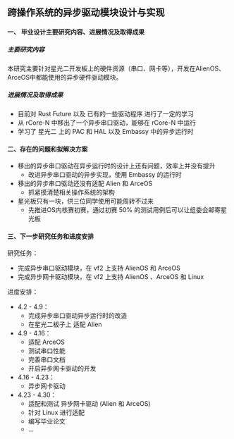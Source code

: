 ## 跨操作系统的异步驱动模块设计与实现

#### 一、  毕业设计主要研究内容、进展情况及取得成果

##### 主要研究内容

本研究主要针对星光二开发板上的硬件资源（串口、网卡等），开发在AlienOS、ArceOS中都能使用的异步硬件驱动模块。

##### 进展情况及取得成果

+ 目前对 Rust Future 以及 已有的一些驱动程序 进行了一定的学习
+ 从 rCore-N 中移出了一个异步串口驱动，能够在 rCore-N 中运行
+ 学习了 星光二 上的 PAC 和 HAL 以及 Embassy 中的异步运行时



#### 二、存在的问题和拟解决方案

+ 移出的异步串口驱动在异步运行时的设计上还有问题，效率上并没有提升
    + 改进异步串口驱动的异步实现，使用 Embassy 的运行时
+ 移出的异步串口驱动还没有适配 Alien 和 ArceOS
    + 抓紧摸清楚相关操作系统的架构
+ 星光板只有一块，供三位同学使用可能周转不过来
    + 先推进OS内核赛初赛，通过初赛 50% 的测试用例后可以让组委会邮寄星光板

#### 三、下一步研究任务和进度安排

研究任务：

+ 完成异步串口驱动模块，在 vf2 上支持 AlienOS 和 ArceOS
+ 完成异步网卡驱动模块，在 vf2 上支持 AlienOS 、ArceOS 和 Linux

进度安排：

+ 4.2 - 4.9： 
    + 完成异步串口驱动异步运行时的改造
    + 在星光二板子上 适配 Alien
+ 4.9 - 4.16：
    + 适配 ArceOS
    + 测试串口性能
    + 完善串口文档
    + 开启异步网卡驱动的开发
+ 4.16 - 4.23：
    + 异步网卡驱动
+ 4.23 - 4.30：
    + 适配和测试 异步网卡驱动 (Alien 和 ArceOS)
    + 针对 Linux 进行适配
    + 编写毕业论文
    + ...